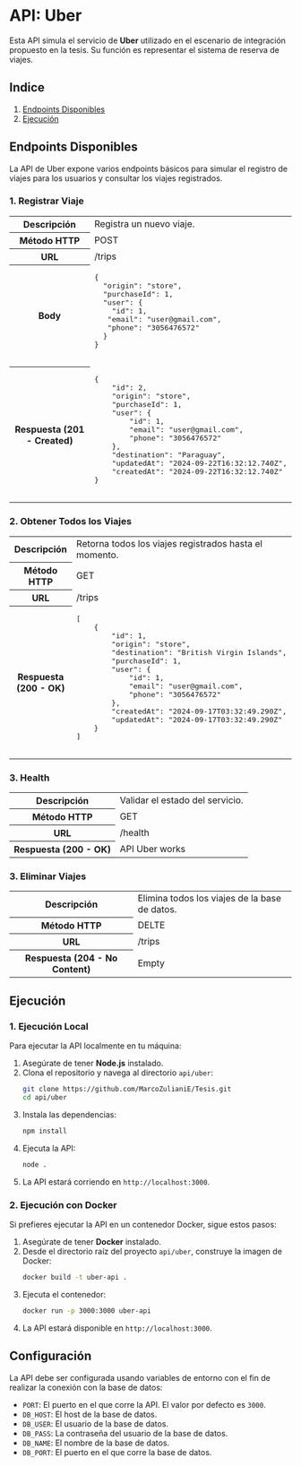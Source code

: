 # API: Uber

Esta API simula el servicio de **Uber** utilizado en el escenario de integración propuesto en la tesis. Su función es representar el sistema de reserva de viajes.

## Indice

1. [Endpoints Disponibles](#endpoints-disponibles)
2. [Ejecución](#ejecución)

## Endpoints Disponibles

La API de Uber expone varios endpoints básicos para simular el registro de viajes para los usuarios y consultar los viajes registrados.

### 1. Registrar Viaje

<table>
  <tr>
    <th>Descripción</th>
    <td>Registra un nuevo viaje.</td>
  </tr>
  <tr>
    <th>Método HTTP</th>
    <td>POST</td>
  </tr>
  <tr>
    <th>URL</th>
    <td>/trips</td>
  </tr>
  <tr>
    <th>Body</th>
    <td>
      <pre>
{
  "origin": "store",
  "purchaseId": 1,
  "user": {
    "id": 1,
   "email": "user@gmail.com",
   "phone": "3056476572"
  }
}
      </pre>
    </td>
  </tr>
  <tr>
    <th>Respuesta (201 - Created)</th>
    <td>
      <pre>
{
    "id": 2,
    "origin": "store",
    "purchaseId": 1,
    "user": {
        "id": 1,
        "email": "user@gmail.com",
        "phone": "3056476572"
    },
    "destination": "Paraguay",
    "updatedAt": "2024-09-22T16:32:12.740Z",
    "createdAt": "2024-09-22T16:32:12.740Z"
}
      </pre>
    </td>
  </tr>
</table>

### 2. Obtener Todos los Viajes

<table>
  <tr>
    <th>Descripción</th>
    <td>Retorna todos los viajes registrados hasta el momento.</td>
  </tr>
  <tr>
    <th>Método HTTP</th>
    <td>GET</td>
  </tr>
  <tr>
    <th>URL</th>
    <td>/trips</td>
  </tr>
  <tr>
    <th>Respuesta (200 - OK)</th>
    <td>
      <pre>
[
    {
        "id": 1,
        "origin": "store",
        "destination": "British Virgin Islands",
        "purchaseId": 1,
        "user": {
            "id": 1,
            "email": "user@gmail.com",
            "phone": "3056476572"
        },
        "createdAt": "2024-09-17T03:32:49.290Z",
        "updatedAt": "2024-09-17T03:32:49.290Z"
    }
]
      </pre>
    </td>
  </tr>
</table>

### 3. Health

<table>
  <tr>
    <th>Descripción</th>
    <td>Validar el estado del servicio.</td>
  </tr>
  <tr>
    <th>Método HTTP</th>
    <td>GET</td>
  </tr>
  <tr>
    <th>URL</th>
    <td>/health</td>
  </tr>
  <tr>
    <th>Respuesta (200 - OK)</th>
    <td>
      API Uber works
    </td>
  </tr>
</table>

### 3. Eliminar Viajes

<table>
  <tr>
    <th>Descripción</th>
    <td>Elimina todos los viajes de la base de datos.</td>
  </tr>
  <tr>
    <th>Método HTTP</th>
    <td>DELTE</td>
  </tr>
  <tr>
    <th>URL</th>
    <td>/trips</td>
  </tr>
  <tr>
    <th>Respuesta (204 - No Content)</th>
    <td>
      Empty       
    </td>
  </tr>
</table>

## Ejecución

### 1. Ejecución Local

Para ejecutar la API localmente en tu máquina:

1. Asegúrate de tener **Node.js** instalado.
2. Clona el repositorio y navega al directorio `api/uber`:
   ```bash
   git clone https://github.com/MarcoZulianiE/Tesis.git
   cd api/uber
   ```
3. Instala las dependencias:
   ```bash
   npm install
   ```
4. Ejecuta la API:
   ```bash
   node .
   ```
5. La API estará corriendo en `http://localhost:3000`.

### 2. Ejecución con Docker

Si prefieres ejecutar la API en un contenedor Docker, sigue estos pasos:

1. Asegúrate de tener **Docker** instalado.
2. Desde el directorio raíz del proyecto `api/uber`, construye la imagen de Docker:
   ```bash
   docker build -t uber-api .
   ```
3. Ejecuta el contenedor:
   ```bash
   docker run -p 3000:3000 uber-api
   ```
4. La API estará disponible en `http://localhost:3000`.

## Configuración

La API debe ser configurada usando variables de entorno con el fin de realizar la conexión con la base de datos:

- `PORT`: El puerto en el que corre la API. El valor por defecto es `3000`.
- `DB_HOST`: El host de la base de datos.
- `DB_USER`: El usuario de la base de datos.
- `DB_PASS`: La contraseña del usuario de la base de datos.
- `DB_NAME`: El nombre de la base de datos.
- `DB_PORT`: El puerto en el que corre la base de datos.
